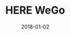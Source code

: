 ---
layout: site
title: "HERE WeGo"
date: 2018-01-02
categories: [transportation]
version: 1.5.11
major: 1
minor: 5
patch: 11
slug: here-wego
link: https://wego.here.com/
permalink: /sites/:slug
---